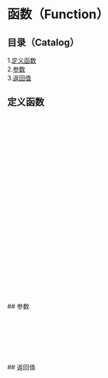 # 函数（Function）
## 目录（Catalog）
1.[定义函数](#定义函数)</br>
2.[参数](#参数)</br>
3.[返回值](#返回值)</br>
## 定义函数
</br>
</br>
</br>
</br>
</br>
</br>
</br>
</br>
</br>
</br>
</br>
</br>
</br>
</br>
</br>
</br>
</br>
</br>
</br>
</br>
</br>
</br>
</br>
</br>
</br>
## 参数
</br>
</br>
</br>
</br>
</br>
</br>
</br>
</br>
## 返回值
